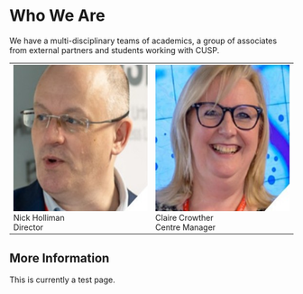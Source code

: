 # Who We Are

We have a multi-disciplinary teams of academics, a group of associates from external partners and students working  with CUSP.

<table>
  <tr>
    <td> <img src="./assets/nick.jpg" alt="1" width = 260px height = 260px > <div class="caption"> Nick Holliman <br> Director </div> </td>
    <td> <img src="./assets/claire.jpg" alt="2" width = 260px height = 260px> <div class="caption"> Claire Crowther <br> Centre Manager </div> </td>
   </tr> 
</table>

## More Information
This is currently a test page.
